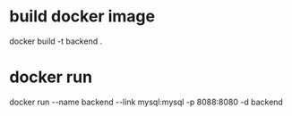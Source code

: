 # build docker image
docker build -t backend .

# docker run
docker run --name backend --link mysql:mysql -p 8088:8080 -d backend